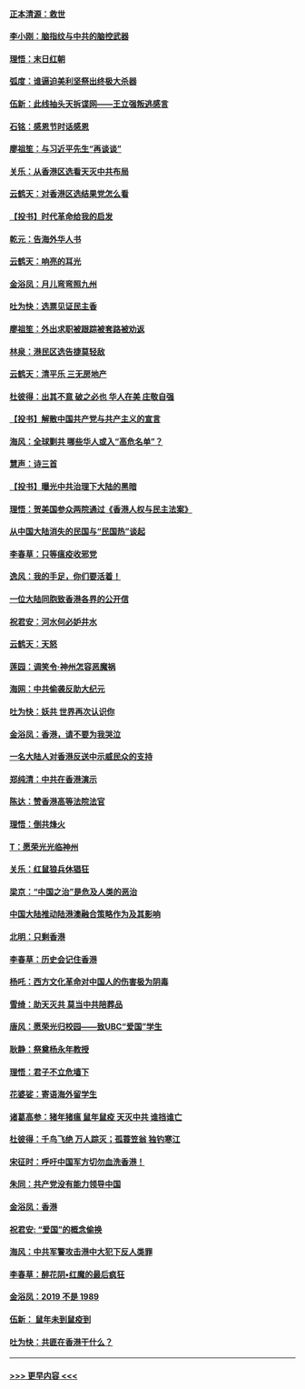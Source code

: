 #### [正本清源：救世](../pages/nsc993/n11689134.md?t=11292211) 
#### [李小刚：脑指纹与中共的脑控武器](../pages/nsc993/n11688900.md?t=11292211) 
#### [理悟：末日红朝](../pages/nsc993/n11688829.md?t=11292211) 
#### [弧度：谁逼迫美利坚祭出终极大杀器](../pages/nsc993/n11688735.md?t=11292211) 
#### [伍新：此线抽头天拆谍网——王立强叛逃感言](../pages/nsc993/n11687981.md?t=11292211) 
#### [石铭：感恩节时话感恩](../pages/nsc993/n11687568.md?t=11292211) 
#### [廖祖笙：与习近平先生“再谈谈”](../pages/nsc993/n11687005.md?t=11292211) 
#### [关乐：从香港区选看天灭中共布局](../pages/nsc993/n11686647.md?t=11292211) 
#### [云鹤天：对香港区选结果党怎么看](../pages/nsc993/n11686216.md?t=11292211) 
#### [【投书】时代革命给我的启发](../pages/nsc993/n11684287.md?t=11292211) 
#### [乾元：告海外华人书](../pages/nsc993/n11684044.md?t=11292211) 
#### [云鹤天：响亮的耳光](../pages/nsc993/n11684254.md?t=11292211) 
#### [金浴凤：月儿弯弯照九州](../pages/nsc993/n11684231.md?t=11292211) 
#### [吐为快：选票见证民主香](../pages/nsc993/n11684206.md?t=11292211) 
#### [廖祖笙：外出求职被跟踪被套路被劝返](../pages/nsc993/n11683874.md?t=11292211) 
#### [林泉：港民区选告捷莫轻敌](../pages/nsc993/n11683930.md?t=11292211) 
#### [云鹤天：清平乐 三无房地产](../pages/nsc993/n11681521.md?t=11292211) 
#### [杜彼得：出其不意 破之必也 华人在美 庄敬自强](../pages/nsc993/n11679554.md?t=11292211) 
#### [【投书】解散中国共产党与共产主义的宣言](../pages/nsc993/n11679177.md?t=11292211) 
#### [海风：全球剿共 哪些华人或入“高危名单”？](../pages/nsc993/n11678617.md?t=11292211) 
#### [慧声：诗三首](../pages/nsc993/n11678848.md?t=11292211) 
#### [【投书】曝光中共治理下大陆的黑暗](../pages/nsc993/n11678674.md?t=11292211) 
#### [理悟：贺美国参众两院通过《香港人权与民主法案》](../pages/nsc993/n11678104.md?t=11292211) 
#### [从中国大陆消失的民国与“民国热”谈起](../pages/nsc993/n11678075.md?t=11292211) 
#### [李春草：只等瘟疫收邪党](../pages/nsc993/n11677308.md?t=11292211) 
#### [逸风：我的手足，你们要活着！](../pages/nsc993/n11676352.md?t=11292211) 
#### [一位大陆同胞致香港各界的公开信](../pages/nsc993/n11675761.md?t=11292211) 
#### [祝君安：河水何必妒井水](../pages/nsc993/n11675746.md?t=11292211) 
#### [云鹤天：天怒](../pages/nsc993/n11675718.md?t=11292211) 
#### [莲园：调笑令‧神州怎容恶魔祸](../pages/nsc993/n11675648.md?t=11292211) 
#### [海网：中共偷袭反助大纪元](../pages/nsc993/n11673515.md?t=11292211) 
#### [吐为快：妖共 世界再次认识你](../pages/nsc993/n11673506.md?t=11292211) 
#### [金浴凤：香港，请不要为我哭泣](../pages/nsc993/n11673248.md?t=11292211) 
#### [一名大陆人对香港反送中示威民众的支持](../pages/nsc993/n11672615.md?t=11292211) 
#### [郑纯清：中共在香港演示](../pages/nsc993/n11670539.md?t=11292211) 
#### [陈达：赞香港高等法院法官](../pages/nsc993/n11669542.md?t=11292211) 
#### [理悟：倒共烽火](../pages/nsc993/n11668844.md?t=11292211) 
#### [T：愿荣光光临神州](../pages/nsc993/n11668421.md?t=11292211) 
#### [关乐：红鼠狼兵休猖狂](../pages/nsc993/n11668378.md?t=11292211) 
#### [梁京：“中国之治”是危及人类的恶治](../pages/nsc993/n11668328.md?t=11292211) 
#### [中国大陆推动陆港澳融合策略作为及其影响](../pages/nsc993/n11668157.md?t=11292211) 
#### [北明：只剩香港](../pages/nsc993/n11668002.md?t=11292211) 
#### [李春草：历史会记住香港](../pages/nsc993/n11667927.md?t=11292211) 
#### [杨吒：西方文化革命对中国人的伤害极为阴毒](../pages/nsc993/n11664521.md?t=11292211) 
#### [雪绮：助天灭共 莫当中共陪葬品](../pages/nsc993/n11662650.md?t=11292211) 
#### [唐风：愿荣光归校园——致UBC“爱国”学生](../pages/nsc993/n11662194.md?t=11292211) 
#### [耿静：祭奠杨永年教授](../pages/nsc993/n11662514.md?t=11292211) 
#### [理悟：君子不立危墙下](../pages/nsc993/n11662172.md?t=11292211) 
#### [花婆娑：寄语海外留学生](../pages/nsc993/n11662121.md?t=11292211) 
#### [诸葛高参：猪年猪瘟 鼠年鼠疫 天灭中共 谁挡谁亡](../pages/nsc993/n11661980.md?t=11292211) 
#### [杜彼得：千鸟飞绝 万人踪灭；孤蓑笠翁 独钓寒江](../pages/nsc993/n11661170.md?t=11292211) 
#### [宋征时：呼吁中国军方切勿血洗香港！](../pages/nsc993/n11415318.md?t=11292211) 
#### [朱同：共产党没有能力领导中国](../pages/nsc993/n11660421.md?t=11292211) 
#### [金浴凤：香港](../pages/nsc993/n11660419.md?t=11292211) 
#### [祝君安: “爱国”的概念偷换](../pages/nsc993/n11659706.md?t=11292211) 
#### [海风：中共军警攻击港中大犯下反人类罪](../pages/nsc993/n11659632.md?t=11292211) 
#### [李春草：醉花阴•红魔的最后疯狂](../pages/nsc993/n11659287.md?t=11292211) 
#### [金浴凤：2019 不是 1989](../pages/nsc993/n11657663.md?t=11292211) 
#### [伍新： 鼠年未到鼠疫到](../pages/nsc993/n11655098.md?t=11292211) 
#### [吐为快：共匪在香港干什么？](../pages/nsc993/n11654891.md?t=11292211) 

----
#### [ >>> 更早内容 <<< ](../indexes/nsc993-earlier.md)
